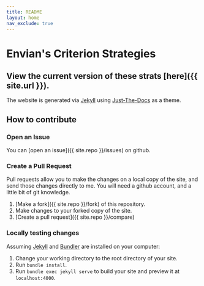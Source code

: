 ```yaml
---
title: README
layout: home
nav_exclude: true
---
```


# Envian's Criterion Strategies

## **View the current version of these strats [here]({{ site.url }}).**

The website is generated via [Jekyll] using [Just-The-Docs]
as a theme.

## How to contribute

### Open an Issue

You can [open an issue]({{ site.repo }}/issues) on github.

### Create a Pull Request

Pull requests allow you to make the changes on a local copy of the site, and
send those changes directly to me. You will need a github account, and a little
bit of git knowledge.

1. [Make a fork]({{ site.repo }}/fork) of this repository.
2. Make changes to your forked copy of the site.
3. [Create a pull request]({{ site.repo }}/compare)

### Locally testing changes

Assuming [Jekyll] and [Bundler] are installed on your computer:
1.  Change your working directory to the root directory of your site.
2.  Run `bundle install`.
3.  Run `bundle exec jekyll serve` to build your site and preview it at `localhost:4000`.

[Jekyll]: https://jekyllrb.com
[Bundler]: https://bundler.io
[Just-The-Docs]: https://just-the-docs.github.io/just-the-docs/
